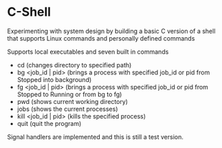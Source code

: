 # C-Shell
Experimenting with system design by building a basic C version of a shell that supports Linux commands and personally defined commands

Supports local executables and seven built in commands
- cd <directory> (changes directory to specified path)
- bg <job_id | pid> (brings a process with specified job_id or pid from Stopped into background)
- fg <job_id | pid> (brings a process with specified job_id or pid from Stopped to Running or from bg to fg)
- pwd (shows current working directory)
- jobs (shows the current processes)
- kill <job_id | pid> (kills the specified process)
- quit (quit the program)

Signal handlers are implemented and this is still a test version.

